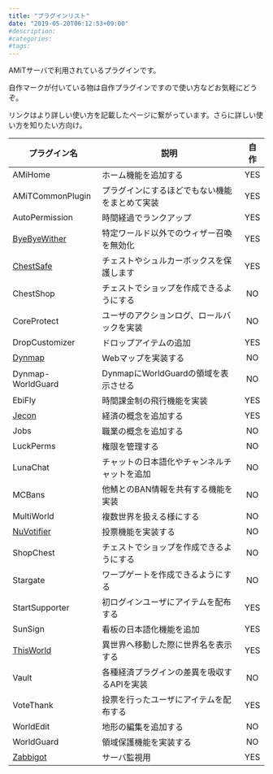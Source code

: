 ```yaml
---
title: "プラグインリスト"
date: "2019-05-20T06:12:53+09:00"
#description:
#categories:
#tags:
---
```

AMiTサーバで利用されているプラグインです。

自作マークが付いている物は自作プラグインですので使い方などお気軽にどうぞ。

リンクはより詳しい使い方を記載したページに繋がっています。さらに詳しい使い方を知りたい方向け。

|プラグイン名|説明|自作|
|------------|----|:--:|
|AMiHome|ホーム機能を追加する|YES|
|AMiTCommonPlugin|プラグインにするほどでもない機能をまとめて実装|YES|
|AutoPermission|時間経過でランクアップ|YES|
|[ByeByeWither](https://e-craft.io/bukkit/plugin/byebyewither/)|特定ワールド以外でのウィザー召喚を無効化|YES|
|[ChestSafe](https://e-craft.io/bukkit/plugin/chestsafe/)|チェストやシュルカーボックスを保護します|YES|
|ChestShop|チェストでショップを作成できるようにする|NO|
|CoreProtect|ユーザのアクションログ、ロールバックを実装|NO|
|DropCustomizer|ドロップアイテムの追加|YES|
|[Dynmap](https://e-craft.io/bukkit/plugin/dynmap/)|Webマップを実装する|NO|
|Dynmap-WorldGuard|DynmapにWorldGuardの領域を表示させる|NO|
|EbiFly|時間課金制の飛行機能を実装|YES|
|[Jecon](https://e-craft.io/bukkit/plugin/jecon/)|経済の概念を追加する|YES|
|Jobs|職業の概念を追加する|NO|
|LuckPerms|権限を管理する|NO|
|LunaChat|チャットの日本語化やチャンネルチャットを追加|NO|
|MCBans|他鯖とのBAN情報を共有する機能を実装|NO|
|MultiWorld|複数世界を扱える様にする|NO|
|[NuVotifier](https://e-craft.io/bukkit/plugin/nuvotifier/)|投票機能を実装する|NO|
|ShopChest|チェストでショップを作成できるようにする|NO|
|Stargate|ワープゲートを作成できるようにする|NO|
|StartSupporter|初ログインユーザにアイテムを配布する|YES|
|SunSign|看板の日本語化機能を追加|YES|
|[ThisWorld](https://e-craft.io/bukkit/plugin/thisworld/)|異世界へ移動した際に世界名を表示する|YES|
|Vault|各種経済プラグインの差異を吸収するAPIを実装|NO|
|VoteThank|投票を行ったユーザにアイテムを配布する|YES|
|WorldEdit|地形の編集を追加する|NO|
|WorldGuard|領域保護機能を実装する|NO|
|[Zabbigot](https://e-craft.io/bukkit/plugin/zabbigot/)|サーバ監視用|YES|

<!--|WorldBorder|世界の移動距離に制限を掛ける|NO|-->
<!--|BuyBuyRegion|WorldGuard保護領域の売り買いを実装|YES|-->
